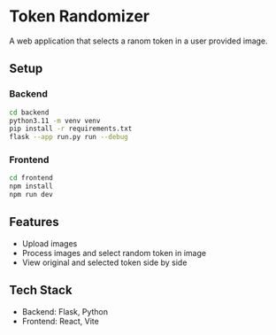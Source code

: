 # Token Randomizer

A web application that selects a ranom token in a user provided image.

## Setup

### Backend

```bash
cd backend
python3.11 -m venv venv
pip install -r requirements.txt
flask --app run.py run --debug
```

### Frontend

```bash
cd frontend
npm install
npm run dev
```

## Features

- Upload images
- Process images and select random token in image
- View original and selected token side by side

## Tech Stack

- Backend: Flask, Python
- Frontend: React, Vite
